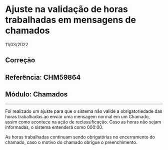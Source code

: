 # Ajuste na validação de horas trabalhadas em mensagens de chamados
11/03/2022
## Correção
## Referência: CHM59864
## Módulo: Chamados
***

Foi realizado um ajuste para que o sistema não valide a obrigatoriedade das horas trabalhadas ao enviar uma mensagem normal em um Chamado, assim como acontece na ação de reclassificação. Caso as horas não sejam informadas, o sistema entenderá como 000:00.

As horas trabalhadas continuam sendo obrigatórias no encerramento do chamado, caso o motivo do chamado obrigue o preenchimento.
